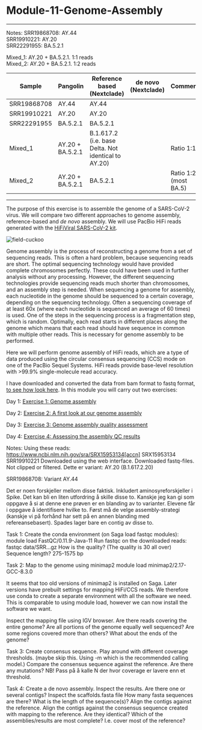 # Module-11-Genome-Assembly
-------
Notes:
SRR19868708: AY.44  
SRR19910221: AY.20  
SRR22291955: BA.5.2.1  

Mixed_1: AY.20 + BA.5.2.1. 1:1 reads  
Mixed_2: AY.20 + BA.5.2.1. 1:2 reads

| Sample       | Pangolin         | Reference based (Nextclade)                         | de novo (Nextclade) |               Comment |
| ------------ | ---------------- | --------------------------------------------------- | ------------------- | --------------------- |
| SRR19868708  | AY.44            | AY.44                                               |                     |                       |
| SRR19910221  | AY.20            | AY.20                                               |                     |                       |
| SRR22291955  | BA.5.2.1         | BA.5.2.1                                            |                     |                       |
| Mixed_1      | AY.20 + BA.5.2.1 | B.1.617.2 (i.e. base Delta. Not identical to AY.20) |                     | Ratio 1:1             |
| Mixed_2      | AY.20 + BA.5.2.1 | BA.5.2.1                                            |                     | Ratio 1:2 (most BA.5) |

-------
The purpose of this exercise is to assemble the genome of a SARS-CoV-2 virus. We will compare two different approaches to genome assembly, reference-based and *de novo* assembly. We will use PacBio HiFi reads generated with the [HiFiViral SARS-CoV-2 kit](https://www.pacb.com/research-focus/microbiology/public-health/covid-19-sequencing-tools-and-resources/).

![field-cuckoo](https://user-images.githubusercontent.com/46928237/116210234-f67d0280-a742-11eb-88fe-5fe9cae1ed22.jpg)

Genome assembly is the process of reconstructing a genome from a set of sequencing reads. This is often a hard problem, because sequencing reads are short. The optimal sequencing technology would have provided complete chromosomes perfectly. These could have been used in further analysis without any processing. However, the different sequencing technologies provide sequencing reads much shorter than chromosomes, and an assembly step is needed. When sequencing a genome for assembly, each nucleotide in the genome should be sequenced to a certain coverage, depending on the sequencing technology. Often a sequencing coverage of at least 60x (where each nucleotide is sequenced an average of 60 times) is used. One of the steps in the sequencing process is a fragmentation step, which is random. Optimally, each read starts in different places along the genome which means that each read should have sequence in common with multiple other reads. This is necessary for genome assembly to be performed.

Here we will perform genome assembly of HiFi reads, which are a type of data produced using the circular consensus sequencing (CCS) mode on one of the PacBio Sequel Systems. HiFi reads provide base-level resolution with >99.9% single-molecule read accuracy.

I have downloaded and converted the data from bam format to fastq format, [to see how look here](https://github.com/BIOS3010/Module-11-Genome-Assembly/blob/main/Pre-processing_data.md). In this module you will carry out two exercises:

Day 1: [Exercise 1: Genome assembly](https://github.com/BIOS3010/Module-11-Genome-Assembly/blob/main/Exercise1_Genome_Assembly.md)

Day 2: [Exercise 2: A first look at our genome assembly](https://github.com/BIOS3010/Module-11-Genome-Assembly/blob/main/Exercise2_a_first_look.md)

Day 3: [Exercise 3: Genome assembly quality assessment](https://github.com/BIOS3010/Module-11-Genome-Assembly/blob/main/Exercise3_Assembly_quality.md)

Day 4: [Exercise 4: Assessing the assembly QC results](https://github.com/BIOS3010/Module-11-Genome-Assembly/blob/main/Exercise4_QC_results.md)


Notes:
Using these reads: https://www.ncbi.nlm.nih.gov/sra/SRX15953134[accn]
SRX15953134
SRR19910221
Downloaded using the web interface. Downloaded fastq-files. Not clipped or filtered. 
Dette er variant: AY.20 (B.1.617.2.20)

SRR19868708: Variant AY.44

Det er noen forskjeller mellom disse faktisk. Inkludert aminosyreforskjeller i Spike. Det kan bli en liten utfordring å skille disse to. Kanskje jeg kan gi som oppgave å si at denne ene prøven er en blanding av to varianter. Elevene får i oppgave å identifisere hvilke to. Først må de velge assembly-strategi (kanskje vi på forhånd har sett på en annen blanding med refereansebasert).
Spades lager bare en contig av disse to. 

Task 1:
Create the conda environment (on Saga load fastqc modules):
module load FastQC/0.11.9-Java-11
Run fastqc on the downloaded reads:
fastqc data/SRR...gz
How is the quality? (The quality is 30 all over)
Sequence length? 275-1575 bp

Task 2:
Map to the genome using minimap2
module load minimap2/2.17-GCC-8.3.0

It seems that too old versions of minimap2 is installed on Saga. Later versions have prebuilt settings for mapping HiFi/CCS reads. We therefore use conda to create a separate environment with all the software we need. This is comparable to using module load, however we can now install the software we want. 

Inspect the mapping file using IGV browser. Are there reads covering the entire genome? Are all portions of the genome equally well sequenced? Are some regions covered more than others? What about the ends of the genome?

Task 3:
Create consensus sequence. Play around with different coverage thresholds. (maybe skip this. Using -m which is the recommended calling model.)
Compare the consensus sequence against the reference. Are there any mutations?
NB! Pass på å kalle N der hvor coverage er lavere enn et threshold.

Task 4:
Create a de novo assembly.
Inspect the results. Are there one or several contigs?
Inspect the scaffolds.fasta file
How many fasta sequences are there? What is the length of the sequence(s)?
Align the contigs against the reference. 
Align the contigs against the consensus sequence created with mapping to the reference. Are they identical? Which of the assemblies/results are most complete? I.e. cover most of the reference?
